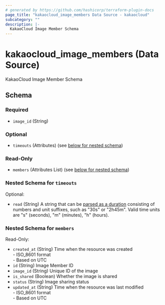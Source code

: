 ```yaml
---
# generated by https://github.com/hashicorp/terraform-plugin-docs
page_title: "kakaocloud_image_members Data Source - kakaocloud"
subcategory: ""
description: |-
  KakaoCloud Image Member Schema
---
```


# kakaocloud_image_members (Data Source)

KakaoCloud Image Member Schema



<!-- schema generated by tfplugindocs -->
## Schema

### Required

- `image_id` (String)

### Optional

- `timeouts` (Attributes) (see [below for nested schema](#nestedatt--timeouts))

### Read-Only

- `members` (Attributes List) (see [below for nested schema](#nestedatt--members))

<a id="nestedatt--timeouts"></a>
### Nested Schema for `timeouts`

Optional:

- `read` (String) A string that can be [parsed as a duration](https://pkg.go.dev/time#ParseDuration) consisting of numbers and unit suffixes, such as "30s" or "2h45m". Valid time units are "s" (seconds), "m" (minutes), "h" (hours).


<a id="nestedatt--members"></a>
### Nested Schema for `members`

Read-Only:

- `created_at` (String) Time when the resource was created <br/> - ISO_8601 format  <br/> - Based on UTC
- `id` (String) Image Member ID
- `image_id` (String) Unique ID of the image
- `is_shared` (Boolean) Whether the image is shared
- `status` (String) Image sharing status
- `updated_at` (String) Time when the resource was last modified <br/> - ISO_8601 format  <br/> - Based on UTC
